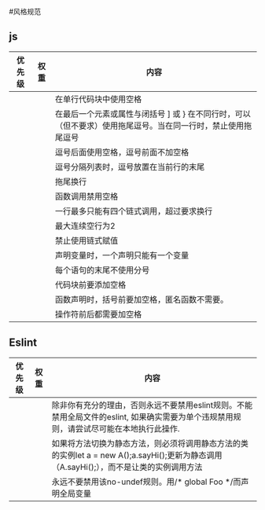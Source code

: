 #风格规范

## js

| 优先级 | 权重 | 内容                                                         |
| ------ | ---- | ------------------------------------------------------------ |
|        |      | 在单行代码块中使用空格                                         |
|        |      | 在最后一个元素或属性与闭括号 ] 或 } 在不同行时，可以（但不要求）使用拖尾逗号。当在同一行时，禁止使用拖尾逗号                                         |
|        |      | 逗号后面使用空格，逗号前面不加空格                              |
|        |      | 逗号分隔列表时，逗号放置在当前行的末尾                           |
|        |      | 拖尾换行                                                      |
|        |      | 函数调用禁用空格                                               |
|        |      | 一行最多只能有四个链式调用，超过要求换行                         |
|        |      | 最大连续空行为2                                                |
|        |      | 禁止使用链式赋值                                               |
|        |      | 声明变量时，一个声明只能有一个变量                              |
|        |      | 每个语句的末尾不使用分号                                        |
|        |      | 代码块前要添加空格                                              |
|        |      | 函数声明时，括号前要加空格，匿名函数不需要。                       |
|        |      | 操作符前后都需要加空格                                           |



## Eslint

| 优先级 | 权重 | 内容                                                         |
| ------ | ---- | ------------------------------------------------------------ |
|        |      | 除非你有充分的理由，否则永远不要禁用eslint规则。不能禁用全局文件的eslint, 如果确实需要为单个违规禁用规则，请尝试尽可能在本地执行此操作.      |
|        |      | 如果将方法切换为静态方法，则必须将调用静态方法的类的实例let a = new A();a.sayHi();更新为静态调用（A.sayHi();），而不是让类的实例调用方法      |
|        |      | 永远不要禁用该no-undef规则。用/* global Foo */而声明全局变量                             |

